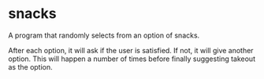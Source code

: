 # snacks
A program that randomly selects from an option of snacks.

After each option, it will ask if the user is satisfied. If not, it will give another option. This will happen a number of times before finally suggesting takeout as the option.  
